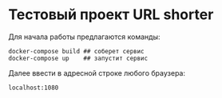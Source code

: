 # Тестовый проект URL shorter

Для начала работы предлагаются команды:
```
docker-compose build ## соберет сервис
docker-compose up    ## запустит сервис
```

Далее ввести в адресной строке любого браузера:
```
localhost:1080
```